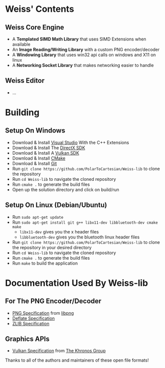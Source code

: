 # Weiss' Contents

## Weiss Core Engine

+ A **Templated SIMD Math Library** that uses SIMD Extensions when available
+ An **Image Reading/Writing Library** with a custom PNG encoder/decoder
+ A **Windowing Library** that uses win32 api calls on windows and X11 on linux
+ A **Networking Socket Library** that makes networking easier to handle

## Weiss Editor

+ ...

# Building

## Setup On Windows

+ Download & Install [Visual Studio](https://visualstudio.microsoft.com/downloads) With the C++ Extensions
+ Download & Install The [DirectX SDK](https://www.microsoft.com/en-us/download/details.aspx?id=6812)
+ Download & Install A [Vulkan SDK](https://vulkan.lunarg.com/)
+ Download & Install [CMake](https://cmake.org/download/)
+ Download & Install [Git](https://git-scm.com/)
+ Run ```git clone https://github.com/PolarToCartesian/Weiss-lib``` to clone the repository
+ Run ```cd Weiss-lib``` to navigate the cloned repository
+ Run ```cmake .``` to generate the build files
+ Open up the solution directory and click on build/run

## Setup On Linux (Debian/Ubuntu)

+ Run ```sudo apt-get update```
+ Run ```sudo apt-get install git g++ libx11-dev libbluetooth-dev cmake make```
  * ```libx11-dev``` gives you the x header files
  * ```libbluetooth-dev``` gives you the bluetooth linux header files
+ Run ```git clone https://github.com/PolarToCartesian/Weiss-lib``` to clone the repository in your desired directory
+ Run ```cd Weiss-lib``` to navigate the cloned repository
+ Run ```cmake .``` to generate the build files
+ Run ```make``` to build the application

# Documentation Used By Weiss-lib

## For The PNG Encoder/Decoder

+ [PNG Specification](libpng-png-1.2.pdf) from [libpng](http://www.libpng.org/pub/png/)
+ [Deflate Specification](DEFLATE-rfc1951.pdf)
+ [ZLIB Specification](ZLIB-rfc1950.pdf)

## Graphics APIs

+ [Vulkan Specification](vkspec.pdf) from [The Khronos Group](https://www.khronos.org/)

Thanks to all of the authors and maintainers of these open file formats!
